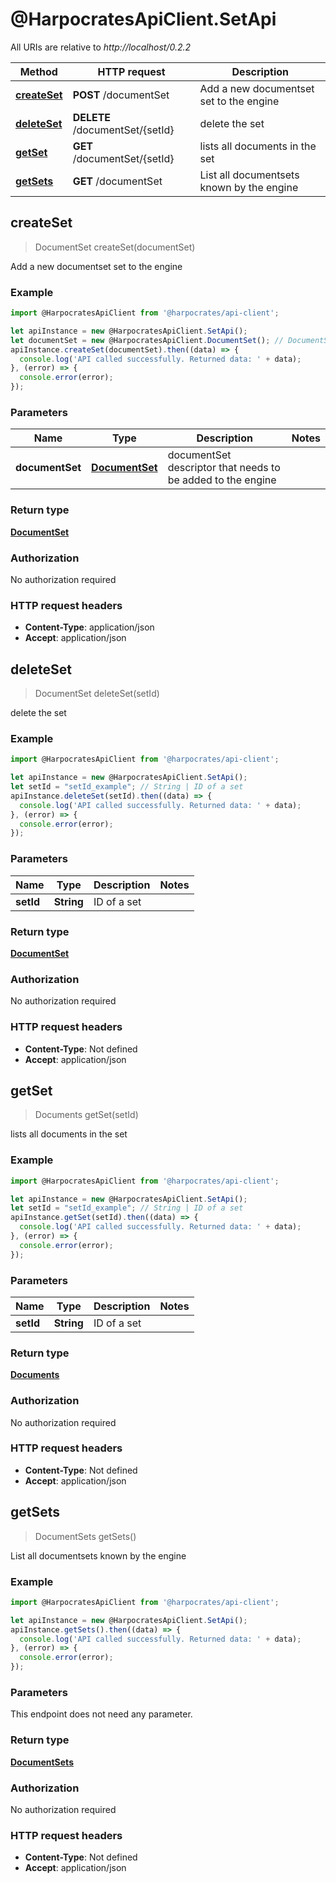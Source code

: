 # @HarpocratesApiClient.SetApi

All URIs are relative to *http://localhost/0.2.2*

Method | HTTP request | Description
------------- | ------------- | -------------
[**createSet**](SetApi.md#createSet) | **POST** /documentSet | Add a new documentset set to the engine
[**deleteSet**](SetApi.md#deleteSet) | **DELETE** /documentSet/{setId} | delete the set
[**getSet**](SetApi.md#getSet) | **GET** /documentSet/{setId} | lists all documents in the set
[**getSets**](SetApi.md#getSets) | **GET** /documentSet | List all documentsets known by the engine



## createSet

> DocumentSet createSet(documentSet)

Add a new documentset set to the engine

### Example

```javascript
import @HarpocratesApiClient from '@harpocrates/api-client';

let apiInstance = new @HarpocratesApiClient.SetApi();
let documentSet = new @HarpocratesApiClient.DocumentSet(); // DocumentSet | documentSet descriptor that needs to be added to the engine
apiInstance.createSet(documentSet).then((data) => {
  console.log('API called successfully. Returned data: ' + data);
}, (error) => {
  console.error(error);
});

```

### Parameters


Name | Type | Description  | Notes
------------- | ------------- | ------------- | -------------
 **documentSet** | [**DocumentSet**](DocumentSet.md)| documentSet descriptor that needs to be added to the engine | 

### Return type

[**DocumentSet**](DocumentSet.md)

### Authorization

No authorization required

### HTTP request headers

- **Content-Type**: application/json
- **Accept**: application/json


## deleteSet

> DocumentSet deleteSet(setId)

delete the set

### Example

```javascript
import @HarpocratesApiClient from '@harpocrates/api-client';

let apiInstance = new @HarpocratesApiClient.SetApi();
let setId = "setId_example"; // String | ID of a set
apiInstance.deleteSet(setId).then((data) => {
  console.log('API called successfully. Returned data: ' + data);
}, (error) => {
  console.error(error);
});

```

### Parameters


Name | Type | Description  | Notes
------------- | ------------- | ------------- | -------------
 **setId** | **String**| ID of a set | 

### Return type

[**DocumentSet**](DocumentSet.md)

### Authorization

No authorization required

### HTTP request headers

- **Content-Type**: Not defined
- **Accept**: application/json


## getSet

> Documents getSet(setId)

lists all documents in the set

### Example

```javascript
import @HarpocratesApiClient from '@harpocrates/api-client';

let apiInstance = new @HarpocratesApiClient.SetApi();
let setId = "setId_example"; // String | ID of a set
apiInstance.getSet(setId).then((data) => {
  console.log('API called successfully. Returned data: ' + data);
}, (error) => {
  console.error(error);
});

```

### Parameters


Name | Type | Description  | Notes
------------- | ------------- | ------------- | -------------
 **setId** | **String**| ID of a set | 

### Return type

[**Documents**](Documents.md)

### Authorization

No authorization required

### HTTP request headers

- **Content-Type**: Not defined
- **Accept**: application/json


## getSets

> DocumentSets getSets()

List all documentsets known by the engine

### Example

```javascript
import @HarpocratesApiClient from '@harpocrates/api-client';

let apiInstance = new @HarpocratesApiClient.SetApi();
apiInstance.getSets().then((data) => {
  console.log('API called successfully. Returned data: ' + data);
}, (error) => {
  console.error(error);
});

```

### Parameters

This endpoint does not need any parameter.

### Return type

[**DocumentSets**](DocumentSets.md)

### Authorization

No authorization required

### HTTP request headers

- **Content-Type**: Not defined
- **Accept**: application/json


